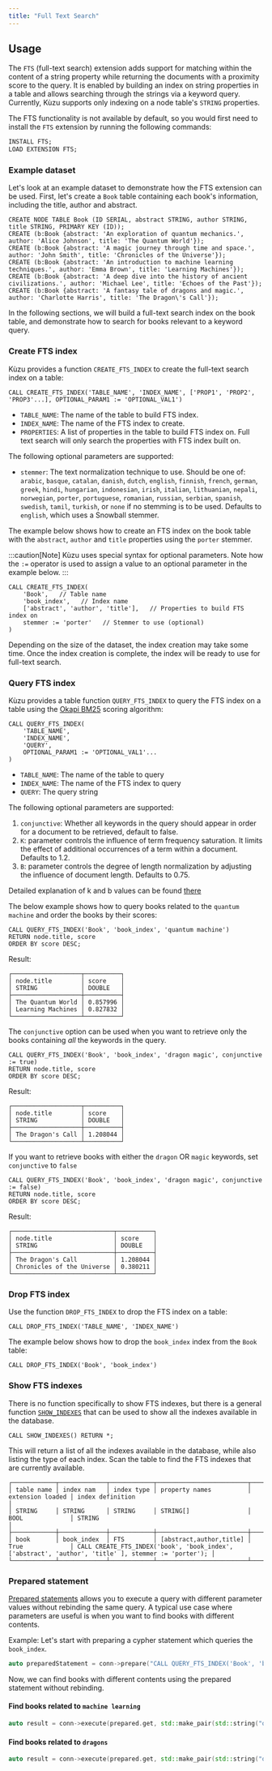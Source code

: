 ```yaml
---
title: "Full Text Search"
---
```


## Usage

The `FTS` (full-text search) extension adds support for matching within the content of a string property
while returning the documents with a proximity score to the query. It is enabled by building an index
on string properties in a table and allows searching through the strings via a keyword query.
Currently, Kùzu supports only indexing on a node table's `STRING` properties.

The FTS functionality is not available by default, so you would first need to install the `FTS`
extension by running the following commands:

```sql
INSTALL FTS;
LOAD EXTENSION FTS;
```

### Example dataset

Let's look at an example dataset to demonstrate how the FTS extension can be used.
First, let's create a `Book` table containing each book's information, including the title, author and abstract.

```cypher
CREATE NODE TABLE Book (ID SERIAL, abstract STRING, author STRING, title STRING, PRIMARY KEY (ID));
CREATE (b:Book {abstract: 'An exploration of quantum mechanics.', author: 'Alice Johnson', title: 'The Quantum World'});
CREATE (b:Book {abstract: 'A magic journey through time and space.', author: 'John Smith', title: 'Chronicles of the Universe'});
CREATE (b:Book {abstract: 'An introduction to machine learning techniques.', author: 'Emma Brown', title: 'Learning Machines'});
CREATE (b:Book {abstract: 'A deep dive into the history of ancient civilizations.', author: 'Michael Lee', title: 'Echoes of the Past'});
CREATE (b:Book {abstract: 'A fantasy tale of dragons and magic.', author: 'Charlotte Harris', title: 'The Dragon\'s Call'});
```

In the following sections, we will build a full-text search index on the book table, and demonstrate how to search for books relevant to a keyword query.

### Create FTS index

Kùzu provides a function `CREATE_FTS_INDEX` to create the full-text search index on a table:

```cypher
CALL CREATE_FTS_INDEX('TABLE_NAME', 'INDEX_NAME', ['PROP1', 'PROP2', 'PROP3'...], OPTIONAL_PARAM1 := 'OPTIONAL_VAL1')
```
- `TABLE_NAME`: The name of the table to build FTS index.
- `INDEX_NAME`: The name of the FTS index to create.
- `PROPERTIES`: A list of properties in the table to build FTS index on. Full text search will only search the properties with FTS index built on.

The following optional parameters are supported:

- `stemmer`: The text normalization technique to use. Should be one of: `arabic`, `basque`, `catalan`, `danish`, `dutch`, `english`, `finnish`, `french`, `german`, `greek`, `hindi`, `hungarian`, `indonesian`, `irish`, `italian`, `lithuanian`, `nepali`, `norwegian`, `porter`, `portuguese`, `romanian`, `russian`, `serbian`, `spanish`, `swedish`, `tamil`, `turkish`, or `none` if no stemming is to be used. Defaults to `english`,
which uses a Snowball stemmer.

The example below shows how to create an FTS index on the book table with the `abstract`, `author` and `title` properties using the `porter` stemmer.

:::caution[Note]
Kùzu uses special syntax for optional parameters. Note how the `:=` operator is used to assign a value
to an optional parameter in the example below.
:::

```cypher
CALL CREATE_FTS_INDEX(
    'Book',   // Table name
    'book_index',   // Index name
    ['abstract', 'author', 'title'],   // Properties to build FTS index on
    stemmer := 'porter'   // Stemmer to use (optional)
)
```

Depending on the size of the dataset, the index creation may take some time. Once the index creation is complete,
the index will be ready to use for full-text search.

### Query FTS index

Kùzu provides a table function `QUERY_FTS_INDEX` to query the FTS index on a table using the [Okapi BM25](https://en.wikipedia.org/wiki/Okapi_BM25) scoring algorithm:

```cypher
CALL QUERY_FTS_INDEX(
    'TABLE_NAME',
    'INDEX_NAME',
    'QUERY',
    OPTIONAL_PARAM1 := 'OPTIONAL_VAL1'...
)
```
- `TABLE_NAME`: The name of the table to query
- `INDEX_NAME`: The name of the FTS index to query
- `QUERY`: The query string

The following optional parameters are supported:

1. `conjunctive`: Whether all keywords in the query should appear in order for a document to be retrieved, default to false.
2. `K`: parameter controls the influence of term frequency saturation. It limits the effect of additional occurrences of a term within a document. Defaults to 1.2.
3. `B`: parameter controls the degree of length normalization by adjusting the influence of document length. Defaults to 0.75.

Detailed explanation of k and b values can be found [there](https://learn.microsoft.com/en-us/azure/search/index-ranking-similarity)

The below example shows how to query books related to the `quantum machine` and order the books by their scores:
```cypher
CALL QUERY_FTS_INDEX('Book', 'book_index', 'quantum machine')
RETURN node.title, score
ORDER BY score DESC;
```

Result:
```
┌───────────────────┬──────────┐
│ node.title        │ score    │
│ STRING            │ DOUBLE   │
├───────────────────┼──────────┤
│ The Quantum World │ 0.857996 │
│ Learning Machines │ 0.827832 │
└───────────────────┴──────────┘
```

The `conjunctive` option can be used when you want to retrieve only the books containing _all_ the keywords in the query.
```cypher
CALL QUERY_FTS_INDEX('Book', 'book_index', 'dragon magic', conjunctive := true)
RETURN node.title, score
ORDER BY score DESC;
```

Result:
```
┌───────────────────┬──────────┐
│ node.title        │ score    │
│ STRING            │ DOUBLE   │
├───────────────────┼──────────┤
│ The Dragon's Call │ 1.208044 │
└───────────────────┴──────────┘
```

If you want to retrieve books with either the `dragon` OR `magic` keywords, set `conjunctive` to `false`
```cypher
CALL QUERY_FTS_INDEX('Book', 'book_index', 'dragon magic', conjunctive := false)
RETURN node.title, score
ORDER BY score DESC;
```

Result:
```
┌────────────────────────────┬──────────┐
│ node.title                 │ score    │
│ STRING                     │ DOUBLE   │
├────────────────────────────┼──────────┤
│ The Dragon's Call          │ 1.208044 │
│ Chronicles of the Universe │ 0.380211 │
└────────────────────────────┴──────────┘
```

### Drop FTS index

Use the function `DROP_FTS_INDEX` to drop the FTS index on a table:

```cypher
CALL DROP_FTS_INDEX('TABLE_NAME', 'INDEX_NAME')
```

The example below shows how to drop the `book_index` index from the `Book` table:

```cypher
CALL DROP_FTS_INDEX('Book', 'book_index')
```

### Show FTS indexes

There is no function specifically to show FTS indexes, but there is a general function [`SHOW_INDEXES`](/cypher/query-clauses/call) that
can be used to show all the indexes available in the database.

```cypher
CALL SHOW_INDEXES() RETURN *;
```
This will return a list of all the indexes available in the database, while also listing the type of each
index. Scan the table to find the FTS indexes that are currently available.

```
┌────────────┬─────────────┬────────────┬─────────────────────────┬──────────────────┬─────────────────────────────────────────────────────────────────────────────────────────────────────┐
│ table name │ index nam   │ index type │ property names          │ extension loaded │ index definition                                                                                    │
│ STRING     │ STRING      │ STRING     │ STRING[]                │ BOOL             │ STRING                                                                                              │
├────────────┼─────────────┼────────────┼─────────────────────────┼──────────────────┼─────────────────────────────────────────────────────────────────────────────────────────────────────┤
│ book       │ book_index  │ FTS        │ [abstract,author,title] │ True             │ CALL CREATE_FTS_INDEX('book', 'book_index', ['abstract', 'author', 'title' ], stemmer := 'porter'); │
└────────────┴─────────────┴────────────┴─────────────────────────┴──────────────────┴─────────────────────────────────────────────────────────────────────────────────────────────────────┘
```

### Prepared statement

[Prepared statements](/get-started/prepared-statements) allows you to execute a query with different parameter values without rebinding the same query.
A typical use case where parameters are useful is when you want to find books with different contents.

Example:
Let's start with preparing a cypher statement which queries the `book_index`.
```c++
auto preparedStatement = conn->prepare("CALL QUERY_FTS_INDEX('Book', 'book_index', $q) RETURN node.ID, score;");
```
Now, we can find books with different contents using the prepared statement without rebinding.

#### Find books related to `machine learning`
```c++
auto result = conn->execute(prepared.get, std::make_pair(std::string("q"), std::string("machine learning")));
```

#### Find books related to `dragons`
```c++
auto result = conn->execute(prepared.get, std::make_pair(std::string("q"), std::string("dragons")));
```

